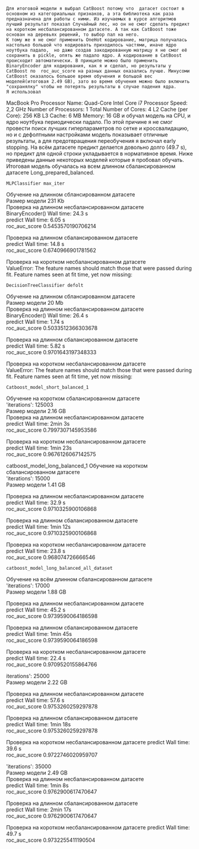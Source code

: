     Для итоговой модели я выбрал CatBoost потому что  датасет состоит в основном из категориальных признаков, а эта библиотека как раза предназначена для работы с ними. Из изучаемых в курсе алгоритмов лучший результат показал Случайный лес, но он не смог сделать предикт на коротком несбалансированном датасете. А так как CatBoost тоже основан на деревьях решений, то выбор пал на него.
    К тому же я не смог применить OneHot кодирование, матрица получалась настолько большой что кодировать приходилось частями, иначе ядро ноутбука падало,  но даже создав закодированную матрицу я не смог её сохранить в pickle, опять же падало ядро. А кодирование в CatBoost происходит автоматически. В принципе можно было применить  BinaryEncoder для кодирования, как я и сделал, но результаты у CatBoost по  roc_auc_score на разных данных оказались лучше. Минусоми CatBoost оказалось большое время обучения и большой вес моделей(итоговая 2.49 GB), зато во время обучения можно было включить "сохранялку" чтобы не потерять результаты в случае падения ядра. 
    Я использовал  
  MacBook Pro 
  Processor Name:	Quad-Core Intel Core i7 
  Processor Speed:	2,2 GHz 
  Number of Processors:	1 
  Total Number of Cores:	4 
  L2 Cache (per Core):	256 KB 
  L3 Cache:	6 MB 
  Memory:	16 GB 
  и обучал модель на CPU, и ядро ноутбука периодически падало. По этой причине я не смог провести поиск лучших гиперпараметров по сетке и кроссвалидацию, но и с дефолтными настройками модель показывает отличные результаты, а для предотвращения переобучения я включал early stopping. На всём датасете предикт делается довольно долго (49.7 s), но предикт для одной строки укладывается в нормативное время.
  Ниже приведены данные некоторых моделей которые я пробовал обучать.
  Итоговая модель обучалась на всем длинном сбалансированном датасете Long_prepared_balanced.
 

    MLPClassifier max_iter  
Обучение на длинном сблансированном датасете  
Размер модели 231 Kb  
Проверка на длинном несбалансированном датасете  
BinaryEncoder()   Wall time: 24.3 s  
predict Wall time: 6.05 s  
roc_auc_score 0.5453570190706214

Проверка на длинном сбалансированном датасете  
predict Wall time: 14.8 s  
roc_auc_score 0.6740966901781562

Проверка на коротком несбалансированном датасете  
ValueError: The feature names should match those that were passed during fit. Feature names seen at fit time, yet now missing:


    DecisionTreeClassifier defolt  
Обучение на длинном сблансированном датасете  
Размер модели 20 Mb  
Проверка на длинном несбалансированном датасете   
BinaryEncoder() Wall time: 26.4 s  
predict Wall time: 1.74 s  
roc_auc_score 0.5033512366303678

Проверка на длинном сбалансированном датасете  
predict Wall time: 5.82 s  
roc_auc_score 0.9701643197348333

Проверка на коротком несбалансированном датасете  
ValueError: The feature names should match those that were passed during fit. Feature names seen at fit time, yet now missing:


    Catboost_model_short_balanced_1   
Обучение на коротком сбалансированном датасете  
'iterations': 125003  
Размер модели 2.16 GB  
Проверка на длинном несбалансированном датасете  
predict Wall time: 2min 3s  
roc_auc_score 0.7997307145953586

Проверка на коротком несбалансированном датасете  
predict Wall time: 1min 23s  
roc_auc_score 0.9676126067142575

catboost_model_long_balanced_1
Обучение на коротком сбалансированном датасете  
'iterations': 15000   
Размер модели 1.41 GB  

Проверка на длинном несбалансированном датасете   
predict Wall time: 32.9 s  
roc_auc_score 0.9710325900106868

Проверка на длинном сбалансированном датасете  
predict Wall time: 1min 12s  
roc_auc_score 0.9710325900106868

Проверка на коротком несбалансированном датасете  
predict Wall time: 23.8 s  
roc_auc_score 0.968074726666546



    catboost_model_long_balanced_all_dataset
Обучение на всём длинном сбалансированном датасете  
'iterations': 17000  
Размер модели 1.88 GB  

Проверка на длинном несбалансированном датасете  
predict Wall time: 45.2 s  
roc_auc_score 0.9739590064186598 

Проверка на длинном сбалансированном датасете  
predict Wall time: 1min 45s  
roc_auc_score 0.9739590064186598

Проверка на коротком несбалансированном датасете  
predict Wall time: 22.4 s  
roc_auc_score 0.9709520155864766  

iterations': 25000   
Размер модели 2.22 GB   

Проверка на длинном несбалансированном датасете  
predict Wall time: 57.6 s  
roc_auc_score 0.9753260259297878

Проверка на длинном сбалансированном датасете  
predict Wall time: 1min 18s  
roc_auc_score 0.9753260259297878

Проверка на коротком несбалансированном датасете
predict Wall time: 39.6 s  
roc_auc_score 0.9722746020959707

'iterations': 35000  
Размер модели 2.49 GB  
Проверка на длинном несбалансированном датасете  
predict Wall time: 1min 8s  
roc_auc_score 0.9762900617470647

Проверка на длинном сбалансированном датасете  
predict Wall time: 2min 17s  
roc_auc_score 0.9762900617470647

Проверка на коротком несбалансированном датасете
predict Wall time: 49.7 s  
roc_auc_score 0.9732255411190504
